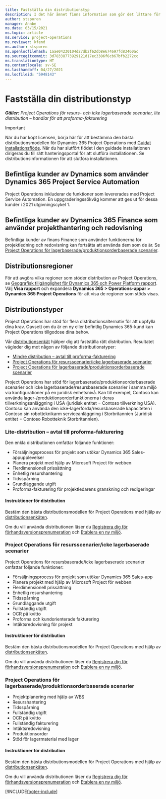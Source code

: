 ```yaml
---
title: Fastställa din distributionstyp
description: I det här ämnet finns information som gör det lättare för dig att fastställa korrekt distributionstyp av Project Operations för ditt företag.
author: stsporen
manager: Annbe
ms.date: 03/15/2021
ms.topic: article
ms.service: project-operations
ms.reviewer: kfend
ms.author: stsporen
ms.openlocfilehash: 1aae04230104d27db2f62db8e674697fd83460ac
ms.sourcegitcommit: 3d78338773929121d17ec3386f6cb67bfb2272cc
ms.translationtype: HT
ms.contentlocale: sv-SE
ms.lasthandoff: 04/27/2021
ms.locfileid: "5948143"
---
```

# <a name="determine-your-deployment-type"></a>Fastställa din distributionstyp

_**Gäller:** Project Operations för resurs- och icke lagerbaserade scenarier, lite distribution – handlar för att proforma-fakturering_

> [!IMPORTANT]
> När du har köpt licensen, börja här för att bestämma den bästa distributionsmodellen för Dynamics 365 Project Operations med [Guidat installationsflöde](https://aka.ms/provisionprojectoperations).
> När du har slutfört flödet i den guidade installationen dirigeras du till rätt hanteringsportal för att slutföra installationen. Se distributionsinformationen för att slutföra installationen.


## <a name="existing-customers-of-dynamics-using-dynamics-365-project-service-automation"></a>Befintliga kunder av Dynamics som använder Dynamics 365 Project Service Automation
Project Operations inkluderar de funktioner som levererades med Project Service Automation. En uppgraderingssökväg kommer att ges ut för dessa kunder i 2021 utgivningscykel 1.

## <a name="existing-customers-of-dynamics-365-finance-using-project-management-and-accounting"></a>Befintliga kunder av Dynamics 365 Finance som använder projekthantering och redovisning 

Befintliga kunder av finans Finance som använder funktionerna för projektledning och redovisning kan fortsätta att använda dem som de är. Se [Project Operations för lagerbaserade/produktionsorderbaserade scenarier](#pma).


## <a name="deployment-regions"></a>Distributionsregioner
För att avgöra vilka regioner som stöder distribution av Project Operations, se [Geografisk tillgänglighet för Dynamics 365 och Power Platform rapport](https://dynamics.microsoft.com/en-us/geographic-availability/). Välj **Visa rapport** och expandera **Dynamics 365 > Operations-appar > Dynamics 365 Project Operations** för att visa de regioner som stöds visas.

## <a name="deployment-types"></a>Distributionstyper
Project Operations har stöd för flera distributionsalternativ för att uppfylla dina krav. Oavsett om du är en ny eller befintlig Dynamics 365-kund kan Project Operations tillgodose dina behov.

Vår [distributionsenkät](https://aka.ms/provisionprojectoperations) hjälper dig att fastställa rätt distribution. Resultatet vägleder dig mot någon av följande distributionstyper:

- [Mindre distribution – avtal till proforma-fakturering](#lite)
- [Project Operations för resursscenarier/icke lagerbaserade scenarier](#integrated)
- [Project Operations för lagerbaserade/produktionsorderbaserade scenarier](#pma)

Project Operations har stöd för lagerbaserade/produktionsorderbaserade scenarier och icke lagerbaserade/resursbaserade scenarier i samma miljö via konfigurationer på en juridisk enhetsnivå. Kan till exempel, Contoso kan använda lager-/produktionsorderfunktionerna i deras tillverkningsanläggning i USA (juridisk entitet = Contoso tillverkning USA). Contoso kan använda den icke-lagerförda/resursbaserade kapaciteten i Contoso sin robotteknikarm serviceanläggning i Storbritannien (Juridisk entitet = Contoso Robotteknik Storbritannien).

### <a name="lite-deployment---deal-to-proforma-invoicing"></a><a  name="lite"></a>Lite-distribution – avtal till proforma-fakturering

Den enkla distributionen omfattar följande funktioner:

- Försäljningsprocess för projekt som utökar Dynamics 365 Sales-appupplevelser
- Planera projekt med hjälp av Microsoft Project för webben
- Flerdimensionell prissättning
- Enhetlig resurshantering
- Tidsspårning
- Grundläggande utgift
- Proforma-fakturering för projektledarens granskning och redigeringar 

#### <a name="deployment-steps"></a>Instruktioner för distribution
Bestäm den bästa distributionsmodellen för Project Operations med hjälp av [distributionsenkäten](https://aka.ms/provisionprojectoperations).

Om du vill använda distributionen läser du [Registrera dig för förhandsversionsprenumeration](lite-preview-subscription-sign-up.md) och [Etablera en ny miljö](lite-deployment.md). 


### <a name="project-operations-for-resourcenon-stocked-scenarios"></a><a name="integrated"></a>Project Operations för resursscenarier/icke lagerbaserade scenarier
Project Operations för resursbaserade/icke lagerbaserade scenarier omfattar följande funktioner:
 
- Försäljningsprocess för projekt som utökar Dynamics 365 Sales-app
- Planera projekt med hjälp av Microsoft Project för webben
- Flerdimensionell prissättning
- Enhetlig resurshantering
- Tidsspårning
- Grundläggande utgift
- Fullständig utgift
- OCR på kvitto
- Proforma och kundorienterade fakturering 
- Intäktsredovisning för projekt

#### <a name="deployment-steps"></a>Instruktioner för distribution
Bestäm den bästa distributionsmodellen för Project Operations med hjälp av [distributionsenkäten](https://aka.ms/provisionprojectoperations).

Om du vill använda distributionen läser du [Registrera dig för förhandsversionsprenumeration](resource-sign-up-preview-subscription.md) och [Etablera en ny miljö](resource-provision-new-environment.md). 


### <a name="project-operations-for-stockedproduction-order-scenarios"></a><a name="pma"></a>Project Operations för lagerbaserade/produktionsorderbaserade scenarier

- Projektplanering med hjälp av WBS
- Resurshantering
- Tidsspårning
- Fullständig utgift
- OCR på kvitto
- Fullständig fakturering
- Intäktsredovisning
- Produktionsorder
- Stöd för lagermaterial med lager

#### <a name="deployment-steps"></a>Instruktioner för distribution
Bestäm den bästa distributionsmodellen för Project Operations med hjälp av [distributionsenkäten](https://aka.ms/provisionprojectoperations).

Om du vill använda distributionen läser du [Registrera dig för förhandsversionsprenumeration](/dynamics365/fin-ops-core/dev-itpro/dev-tools/sign-up-preview-subscription?toc=%2fdynamics365%2ffinance%2ftoc.json) och [Etablera en ny miljö](/dynamics365/fin-ops-core/dev-itpro/deployment/deploy-demo-environment?toc=%2fdynamics365%2ffinance%2ftoc.json). 



[!INCLUDE[footer-include](../includes/footer-banner.md)]